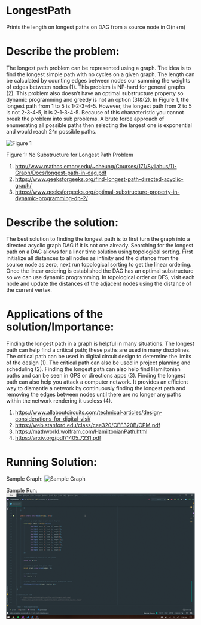 # LongestPath
Prints the length on longest paths on DAG from a source node in O(n+m)

# Describe the problem:
The longest path problem can be represented using a graph. The idea is to find the longest simple path with no cycles on a given graph. The length can be calculated by counting edges between nodes our summing the weights of edges between nodes (1). This problem is NP-hard for general graphs (2). This problem also doesn’t have an optimal substructure property so dynamic programming and greedy is not an option (3)&(2). In Figure 1, the longest path from 1 to 5 is 1-2-3-4-5. However, the longest path from 2 to 5 is not 2-3-4-5, it is 2-1-3-4-5. Because of this characteristic you cannot break the problem into sub problems. A brute force approach of enumerating all possible paths then selecting the largest one is exponential and would reach 2^n possible paths. 
  
  ![Figure 1](Images/Longest-Path-Graphs.png)

  
Figure 1: No Substructure for Longest Path Problem

1.	http://www.mathcs.emory.edu/~cheung/Courses/171/Syllabus/11-Graph/Docs/longest-path-in-dag.pdf
2.	https://www.geeksforgeeks.org/find-longest-path-directed-acyclic-graph/
3.	https://www.geeksforgeeks.org/optimal-substructure-property-in-dynamic-programming-dp-2/

# Describe the solution:
The best solution to finding the longest path is to first turn the graph into a directed acyclic graph DAG if it is not one already. Searching for the longest path on a DAG allows for a liner time solution using topological sorting. First initialize all distances to all nodes as infinity and the distance from the source node as zero, next run topological sorting to get the linear ordering. Once the linear ordering is established the DAG has an optimal substructure so we can use dynamic programming. In topological order or DFS, visit each node and update the distances of the adjacent nodes using the distance of the current vertex. 
	
# Applications of the solution/Importance:
Finding the longest path in a graph is helpful in many situations. The longest path can help find a critical path; these paths are used in many disciplines. The critical path can be used in digital circuit design to determine the limits of the design (1). The critical path can also be used in project planning and scheduling (2). Finding the longest path can also help find Hamiltonian paths and can be seen in GPS or directions apps (3). Finding the longest path can also help you attack a computer network. It provides an efficient way to dismantle a network by continuously finding the longest path and removing the edges between nodes until there are no longer any paths within the network rendering it useless (4). 
1.	https://www.allaboutcircuits.com/technical-articles/design-considerations-for-digital-vlsi/
2.	https://web.stanford.edu/class/cee320/CEE320B/CPM.pdf
3.	https://mathworld.wolfram.com/HamiltonianPath.html
4.	https://arxiv.org/pdf/1405.7231.pdf

# Running Solution:
Sample Graph:
	![Sample Graph](Images/Longest-Path-Graphs(1).svg)
	
Sample Run:
	![Demo](Images/sampleRun.gif)

	 
